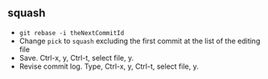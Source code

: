 ## squash
- `git rebase -i theNextCommitId`
- Change `pick` to `squash` excluding the first commit at the list of the editing file
- Save. Ctrl-x, y, Ctrl-t, select file, y.
- Revise commit log. Type, Ctrl-x, y, Ctrl-t, select file, y.

